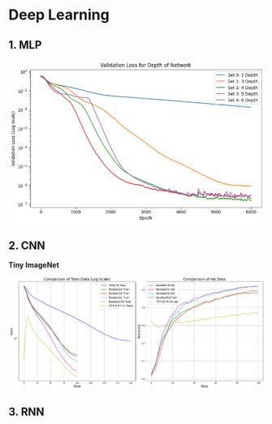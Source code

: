 # Deep Learning

## 1. MLP

<img src="assets/MLP.png" alt="MLP" style="zoom:67%;" />

## 2. CNN

**Tiny ImageNet**

![cnn](assets/cnn.png)

## 3. RNN

